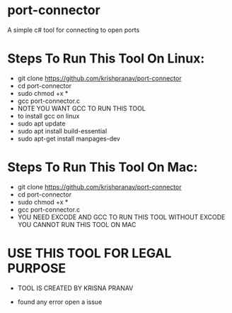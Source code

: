 # port-connector
A simple c# tool for connecting to open ports

# Steps To Run This Tool On Linux:
- git clone https://github.com/krishpranav/port-connector
- cd port-connector
- sudo chmod +x *
- gcc port-connector.c
- NOTE YOU WANT GCC TO RUN THIS TOOL
- to install gcc on linux
- sudo apt update
- sudo apt install build-essential
- sudo apt-get install manpages-dev

# Steps To Run This Tool On Mac:
- git clone https://github.com/krishpranav/port-connector
- cd port-connector
- sudo chmod +x *
- gcc port-connector.c
- YOU NEED EXCODE AND GCC TO RUN THIS TOOL WITHOUT EXCODE YOU CANNOT RUN THIS TOOL ON MAC

# USE THIS TOOL FOR LEGAL PURPOSE
- TOOL IS CREATED BY KRISNA PRANAV

- found any error open a issue 
